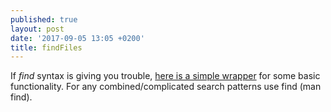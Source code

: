 ```yaml
---
published: true
layout: post
date: '2017-09-05 13:05 +0200'
title: findFiles
---
```

If *find* syntax is giving you trouble, [here is a simple wrapper](https://raw.githubusercontent.com/brontosaurusrex/stretchbang/master/bin/findFiles) for some basic functionality. For any combined/complicated search patterns use find (man find). 
